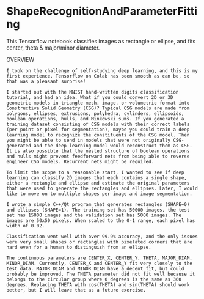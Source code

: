 # ShapeRecognitionAndParameterFitting
This Tensorflow notebook classifies images as rectangle or ellipse, and fits center, theta &amp; major/minor diameter.



OVERVIEW

    I took on the challenge of self-studying deep learning, and this is my first experience. Tensorflow on Colab has been smooth as can be, so that was a pleasant surprise!

    I started out with the MNIST hand-written digits classification tutorial, and had an idea. What if you could convert 2D or 3D geometric models in triangle mesh, image, or volumetric format into Constructive Solid Geometry (CSG)? Typical CSG models are made from polygons, ellipses, extrusions, polyhedra, cylinders, ellipsoids, boolean operations, hulls, and Minkowski sums. If you generated a training dataset consisting of CSG models with their correct labels (per point or pixel for segmentation), maybe you could train a deep learning model to recognize the constituents of the CSG model. Then you might be able to send in models that were not originally CSG-generated and the deep learning model would reconstruct them as CSG. It is also possible that the nested structure of boolean operations and hulls might prevent feedforward nets from being able to reverse engineer CSG models. Recurrent nets might be required.

    To limit the scope to a reasonable start, I wanted to see if deep learning can classify 2D images that each contains a single shape, either a rectangle and ellipse and estimate the original parameters that were used to generate the rectangles and ellipses. Later, I would like to move on to multiple shapes per image and image segmentation.

    I wrote a simple C++/Qt program that generates rectangles (SHAPE=0) and ellipses (SHAPE=1). The training set has 50000 images, the test set has 15000 images and the validation set has 5000 images. The images are 50x50 pixels. When scaled to the 0-1 range, each pixel has width of 0.02.

    Classification went well with over 99.9% accuracy, and the only issues were very small shapes or rectangles with pixelated corners that are hard even for a human to distinguish from an ellipse.

    The continuous parameters are CENTER_X, CENTER_Y, THETA, MAJOR_DIAM, MINOR_DIAM. Currently, CENTER_X and CENTER_Y fit very closely to the test data. MAJOR_DIAM and MINOR_DIAM have a decent fit, but could probably be improved. The THETA parameter did not fit well because it belongs to the circular group where 0 degrees is the same as 360 degrees. Replacing THETA with cos(THETA) and sin(THETA) should work better, but I will leave that as a future exercise.
